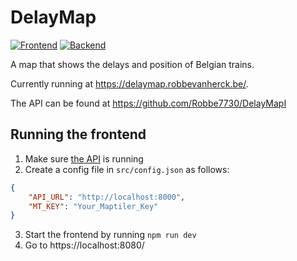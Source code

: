 # DelayMap

[![Frontend](https://github.com/Robbe7730/DelayMap/actions/workflows/node.js.yml/badge.svg)](https://github.com/Robbe7730/DelayMap/actions/workflows/node.js.yml)
[![Backend](https://github.com/Robbe7730/DelayMapI/actions/workflows/rust.yml/badge.svg)](https://github.com/Robbe7730/DelayMapI/actions/workflows/rust.yml)

A map that shows the delays and position of Belgian trains.

Currently running at <https://delaymap.robbevanherck.be/>.

The API can be found at <https://github.com/Robbe7730/DelayMapI>

## Running the frontend

1. Make sure [the API](https://github.com/Robbe7730/DelayMapI) is running
2. Create a config file in `src/config.json` as follows:

```json
{
    "API_URL": "http://localhost:8000",
    "MT_KEY": "Your_Maptiler_Key"
}
```

3. Start the frontend by running `npm run dev`
4. Go to https://localhost:8080/
